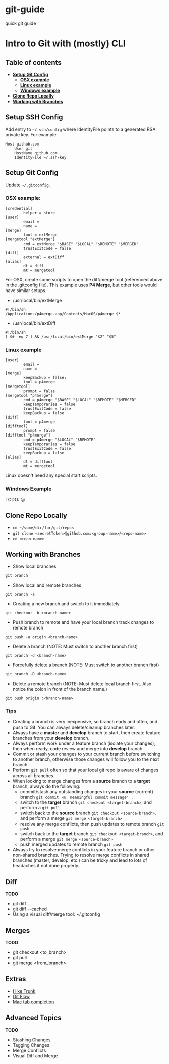 # git-guide
quick git guide
# Intro to Git with (mostly) CLI

## Table of contents

* **[Setup Git Config](#setup-git-config)**
    * **[OSX example](#osx-example)**
    * **[Linux example](#linux-example)**
    * **[Windows example](#windows-example)**
* **[Clone Repo Locally](#clone-repo-locally)**
* **[Working with Branches](#working-with-branches)**

## Setup SSH Config

Add entry to `~/.ssh/config` where IdentityFile points to a generated RSA private key. For example:

```
Host github.com
    User git
    HostName github.com
    IdentityFile ~/.ssh/key
```


## Setup Git Config

Update `~/.gitconfig`.

### OSX example:

```
[credential]
        helper = store
[user]
        email = 
        name = 
[merge]
        tool = extMerge
[mergetool "extMerge"]
        cmd = extMerge "$BASE" "$LOCAL" "$REMOTE" "$MERGED"
        trustExitCode = false
[diff]
        external = extDiff
[alias]
        dt = diff
        mt = mergetool
```

For OSX, create some scripts to open the diff/merge tool (referenced above in the .gitconfig file).
This example uses **P4 Merge**, but other tools would have similar setups.

* /usr/local/bin/extMerge

```
#!/bin/sh
/Applications/p4merge.app/Contents/MacOS/p4merge $*
```

* /usr/local/bin/extDiff

```
#!/bin/sh
[ $# -eq 7 ] && /usr/local/bin/extMerge "$2" "$5"
```

### Linux example

```
[user]
        email = 
        name = 
[merge]
        keepBackup = false;
        tool = p4merge
[mergetool]
        prompt = false
[mergetool "p4merge"]
        cmd = p4merge "$BASE" "$LOCAL" "$REMOTE" "$MERGED"
        keepTemporaries = false
        trustExitCode = false
        keepBackup = false
[diff]
        tool = p4merge
[difftool]
        prompt = false
[difftool "p4merge"]
        cmd = p4merge "$LOCAL" "$REMOTE"
        keepTemporaries = false
        trustExitCode = false
        keepBackup = false
[alias]
        dt = difftool
        mt = mergetool
```

Linux doesn't need any special start scripts.

### Windows Example

TODO: :expressionless:


## Clone Repo Locally

* `cd ~/some/dir/for/git/repos`
* `git clone <secretToken>@github.com:<group-name>/<repo-name>`
* `cd <repo-name>`

## Working with Branches

* Show local branches
```
git branch
```
* Show local and remote branches
```
git branch -a
```
* Creating a new branch and switch to it immediately
```
git checkout -b <branch-name>
```
* Push branch to remote and have your local branch track changes to remote branch
```
git push -u origin <branch-name>
```
* Delete a branch (NOTE: Must switch to another branch first)
```
git branch -d <branch-name>
```
* Forcefully delete a branch (NOTE: Must switch to another branch first)
```
git branch -D <branch-name>
```
* Delete a remote branch (NOTE: Must delete local branch first. Also notice the colon in front of the branch name.)
```
git push origin :<branch-name>
```

### Tips

* Creating a branch is very inexpensive, so branch early and often, and push to Git. You can always delete/cleanup branches later.
* Always have a **master** and **develop** branch to start, then create feature branches from your **develop** branch.
* Always perform work under a feature branch (isolate your changes), then when ready, code review and merge into **develop** branch
* Commit or stash your changes to your current branch before switching to another branch, otherwise those changes will follow you to the next branch.
* Perform `git pull` often so that your local git repo is aware of changes across all branches.
* When looking to merge changes from a **source** branch to a **target** branch, always do the following:
    * commit/stash any outstanding changes in your **source** (current) branch `git commit -m 'meaningful commit message' .`
    * switch to the **target** branch `git checkout <target-branch>`, and perform a `git pull`
    * switch back to the **source** branch `git checkout <source-branch>`, and perform a merge `git merge <target-branch>`
    * resolve any merge conflicts, then push updates to remote branch `git push`
    * switch back to the **target** branch `git checkout <target-branch>`, and perform a merge `git merge <source-branch>`
    * push merged updates to remote branch `git push`
* Always try to resolve merge conflicts in your feature branch or other non-shared branches.
Trying to resolve merge conflicts in shared branches (master, develop, etc.) can be tricky and lead to lots of headaches if not done properly.

## Diff

**TODO**

* git diff
* git diff --cached
* Using a visual diff/merge tool: ~/.gitconfig

## Merges

**TODO**

* git checkout <to_branch>
* git pull
* git merge <from_branch>

## Extras

* [I like Trunk](https://www.abtasty.com/blog/git-branching-strategies/)
* [Git Flow](http://nvie.com/posts/a-successful-git-branching-model/)
* [Mac tab completion](http://stackoverflow.com/questions/12399002/how-to-configure-git-bash-command-line-completion)

## Advanced Topics

**TODO**

* Stashing Changes
* Tagging Changes
* Merge Conflicts
* Visual Diff and Merge
